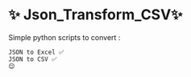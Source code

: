 # ✨ Json_Transform_CSV✨ 
Simple python scripts to convert :  
    
    
    JSON to Excel ✅
    JSON to CSV ✅ 
    😌
